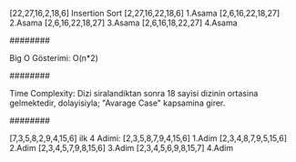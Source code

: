 [22,27,16,2,18,6] Insertion Sort
[2,27,16,22,18,6] 1.Asama
[2,6,16,22,18,27] 2.Asama
[2,6,16,22,18,27] 3.Asama
[2,6,16,18,22,27] 4.Asama

########

Big O Gösterimi: O(n*2)

########

Time Complexity: Dizi siralandiktan sonra 18 sayisi 
dizinin ortasina gelmektedir, dolayisiyla;
"Avarage Case" kapsamina girer.

########

[7,3,5,8,2,9,4,15,6] ilk 4 Adimi:
[2,3,5,8,7,9,4,15,6] 1.Adim
[2,3,4,8,7,9,5,15,6] 2.Adim
[2,3,4,5,7,9,8,15,6] 3.Adim
[2,3,4,5,6,9,8,15,7] 4.Adim